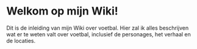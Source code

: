 # Welkom op mijn Wiki!

Dit is de inleiding van mijn Wiki over voetbal. Hier zal ik alles beschrijven wat er te weten valt over voetbal, inclusief de personages, het verhaal en de locaties.
